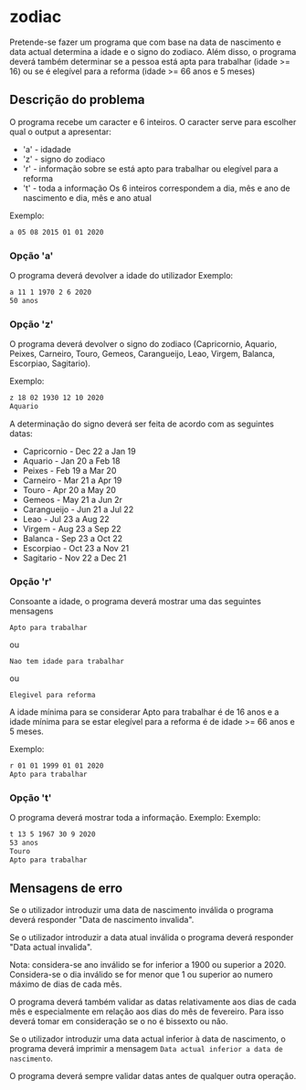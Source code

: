 # zodiac
Pretende-se fazer um programa que com base na data de nascimento e data actual determina a idade e o signo do zodiaco.
Além disso, o programa deverá também determinar se a pessoa está apta para trabalhar (idade >= 16) ou se é elegível para a reforma (idade >= 66 anos e 5 meses) 


## Descrição do problema
O programa recebe um caracter e 6 inteiros. O caracter serve para escolher qual o output a apresentar:
- 'a' - idadade
- 'z' - signo do zodiaco
- 'r' - informação sobre se está apto para trabalhar ou elegível para a reforma
- 't' - toda a informação
Os 6 inteiros correspondem a dia, mês e ano de nascimento e dia, mês e ano atual

Exemplo:
```bash
a 05 08 2015 01 01 2020
```

### Opção 'a'
O programa deverá devolver a idade do utilizador
Exemplo:
```bash
a 11 1 1970 2 6 2020
50 anos
```
### Opção 'z'
O programa deverá devolver o signo do zodiaco (Capricornio, Aquario, Peixes, Carneiro, Touro, Gemeos, Carangueijo, Leao, Virgem, Balanca, Escorpiao, Sagitario).

Exemplo:
```bash
z 18 02 1930 12 10 2020
Aquario
```

A determinação do signo deverá ser feita de acordo com as seguintes datas:
- Capricornio - Dec 22 a Jan 19
- Aquario - Jan 20 a Feb 18
- Peixes - Feb 19 a Mar 20
- Carneiro - Mar 21 a Apr 19
- Touro - Apr 20 a May 20
- Gemeos - May 21 a Jun 2r
- Carangueijo - Jun 21 a Jul 22
- Leao - Jul 23 a Aug 22
- Virgem - Aug 23 a Sep 22
- Balanca - Sep 23 a Oct 22
- Escorpiao - Oct 23 a Nov 21    
- Sagitario - Nov 22 a Dec 21 

### Opção 'r'
Consoante a idade, o programa deverá mostrar uma das seguintes mensagens
```
Apto para trabalhar
```
ou
```
Nao tem idade para trabalhar
```
ou
```
Elegivel para reforma
```
A idade mínima para se considerar Apto para trabalhar é de 16 anos e a idade mínima para se estar elegível para a reforma é de idade >= 66 anos e 5 meses.

Exemplo:
```bash
r 01 01 1999 01 01 2020
Apto para trabalhar
```

### Opção 't'
O programa deverá mostrar toda a informação. Exemplo:
Exemplo:
```bash
t 13 5 1967 30 9 2020
53 anos
Touro
Apto para trabalhar
```

## Mensagens de erro
Se o utilizador introduzir uma data de nascimento inválida o programa deverá responder
"Data de nascimento invalida".

Se o utilizador introduzir a data atual inválida o programa deverá responder "Data actual invalida".

Nota: considera-se ano inválido se for inferior a 1900 ou superior a 2020. Considera-se o dia
inválido se for menor que 1 ou superior ao numero máximo de dias de cada mês.

O programa deverá também validar as datas relativamente aos dias de cada mês e especialmente em relação aos dias do mês de fevereiro. Para isso deverá tomar em consideração se o no é bissexto ou não.

Se o utilizador introduzir uma data actual inferior à data de nascimento, o programa deverá imprimir a mensagem ```Data actual inferior a data de nascimento```.

O programa deverá sempre validar datas antes de qualquer outra operação. 
